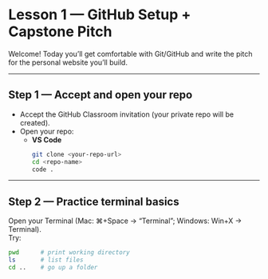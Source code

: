 # Lesson 1 — GitHub Setup + Capstone Pitch

Welcome! Today you’ll get comfortable with Git/GitHub and write the pitch for the personal website you’ll build.

---

## Step 1 — Accept and open your repo
- Accept the GitHub Classroom invitation (your private repo will be created).  
- Open your repo:
  - **VS Code**
    ```bash
    git clone <your-repo-url>
    cd <repo-name>
    code .
    ```

---

## Step 2 — Practice terminal basics
Open your Terminal (Mac: ⌘+Space → “Terminal”; Windows: Win+X → Terminal).  
Try:
```bash
pwd      # print working directory
ls       # list files
cd ..    # go up a folder
